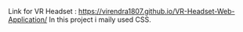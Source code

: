Link for VR Headset :  https://virendra1807.github.io/VR-Headset-Web-Application/
In this project i maily used CSS.
